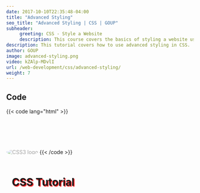 ```yaml
---
date: 2017-10-10T22:35:48-04:00
title: "Advanced Styling"
seo_title: "Advanced Styling | CSS | GOUP"
subheader:
     greeting: CSS - Style a Website
     description: This course covers the basics of styling a website using CSS. Work your way through the videos/articles and I'll teach you everything you need to know to style a basic website!
description: This tutorial covers how to use advanced styling in CSS.
author: GOUP
image: advanced-styling.png
video: kZAlp-MDvlI
url: /web-development/css/advanced-styling/
weight: 7
---
```


## Code

{{< code lang="html" >}}
<h1 style="text-shadow: 2px 2px 2px red;  
           position: relative;
           top:125px;
           left:15px">
     CSS Tutorial
</h1>

<img style="opacity:0.4;
            border-radius: 50%;"
     src="logo.jpeg"
     alt="CSS3 logo"
/>
{{< /code >}}